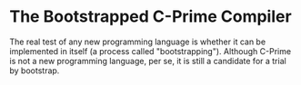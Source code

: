 # The Bootstrapped C-Prime Compiler

The real test of any new programming language is whether it can be implemented
in itself (a process called "bootstrapping"). Although C-Prime is not a new
programming language, per se, it is still a candidate for a trial by bootstrap.
